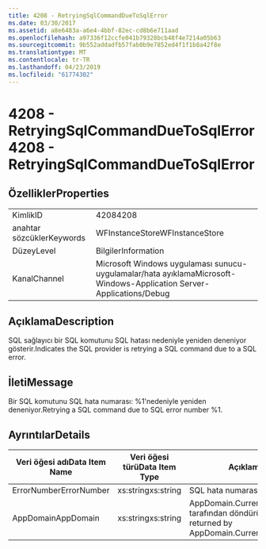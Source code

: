 ```yaml
---
title: 4208 - RetryingSqlCommandDueToSqlError
ms.date: 03/30/2017
ms.assetid: a8e6483a-a6e4-4bbf-82ec-cd8b6e711aad
ms.openlocfilehash: a97336f12ccfe041b79328bcb48f4e7214a05b63
ms.sourcegitcommit: 9b552addadfb57fab0b9e7852ed4f1f1b8a42f8e
ms.translationtype: MT
ms.contentlocale: tr-TR
ms.lasthandoff: 04/23/2019
ms.locfileid: "61774302"
---
```

# <a name="4208---retryingsqlcommandduetosqlerror"></a><span data-ttu-id="8f0cd-102">4208 - RetryingSqlCommandDueToSqlError</span><span class="sxs-lookup"><span data-stu-id="8f0cd-102">4208 - RetryingSqlCommandDueToSqlError</span></span>
## <a name="properties"></a><span data-ttu-id="8f0cd-103">Özellikler</span><span class="sxs-lookup"><span data-stu-id="8f0cd-103">Properties</span></span>  
  
|||  
|-|-|  
|<span data-ttu-id="8f0cd-104">Kimlik</span><span class="sxs-lookup"><span data-stu-id="8f0cd-104">ID</span></span>|<span data-ttu-id="8f0cd-105">4208</span><span class="sxs-lookup"><span data-stu-id="8f0cd-105">4208</span></span>|  
|<span data-ttu-id="8f0cd-106">anahtar sözcükler</span><span class="sxs-lookup"><span data-stu-id="8f0cd-106">Keywords</span></span>|<span data-ttu-id="8f0cd-107">WFInstanceStore</span><span class="sxs-lookup"><span data-stu-id="8f0cd-107">WFInstanceStore</span></span>|  
|<span data-ttu-id="8f0cd-108">Düzey</span><span class="sxs-lookup"><span data-stu-id="8f0cd-108">Level</span></span>|<span data-ttu-id="8f0cd-109">Bilgiler</span><span class="sxs-lookup"><span data-stu-id="8f0cd-109">Information</span></span>|  
|<span data-ttu-id="8f0cd-110">Kanal</span><span class="sxs-lookup"><span data-stu-id="8f0cd-110">Channel</span></span>|<span data-ttu-id="8f0cd-111">Microsoft Windows uygulaması sunucu-uygulamalar/hata ayıklama</span><span class="sxs-lookup"><span data-stu-id="8f0cd-111">Microsoft-Windows-Application Server-Applications/Debug</span></span>|  
  
## <a name="description"></a><span data-ttu-id="8f0cd-112">Açıklama</span><span class="sxs-lookup"><span data-stu-id="8f0cd-112">Description</span></span>  
 <span data-ttu-id="8f0cd-113">SQL sağlayıcı bir SQL komutunu SQL hatası nedeniyle yeniden deneniyor gösterir.</span><span class="sxs-lookup"><span data-stu-id="8f0cd-113">Indicates the SQL provider is retrying a SQL command due to a SQL error.</span></span>  
  
## <a name="message"></a><span data-ttu-id="8f0cd-114">İleti</span><span class="sxs-lookup"><span data-stu-id="8f0cd-114">Message</span></span>  
 <span data-ttu-id="8f0cd-115">Bir SQL komutunu SQL hata numarası: %1'nedeniyle yeniden deneniyor.</span><span class="sxs-lookup"><span data-stu-id="8f0cd-115">Retrying a SQL command due to SQL error number %1.</span></span>  
  
## <a name="details"></a><span data-ttu-id="8f0cd-116">Ayrıntılar</span><span class="sxs-lookup"><span data-stu-id="8f0cd-116">Details</span></span>  
  
|<span data-ttu-id="8f0cd-117">Veri öğesi adı</span><span class="sxs-lookup"><span data-stu-id="8f0cd-117">Data Item Name</span></span>|<span data-ttu-id="8f0cd-118">Veri öğesi türü</span><span class="sxs-lookup"><span data-stu-id="8f0cd-118">Data Item Type</span></span>|<span data-ttu-id="8f0cd-119">Açıklama</span><span class="sxs-lookup"><span data-stu-id="8f0cd-119">Description</span></span>|  
|--------------------|--------------------|-----------------|  
|<span data-ttu-id="8f0cd-120">ErrorNumber</span><span class="sxs-lookup"><span data-stu-id="8f0cd-120">ErrorNumber</span></span>|<span data-ttu-id="8f0cd-121">xs:string</span><span class="sxs-lookup"><span data-stu-id="8f0cd-121">xs:string</span></span>|<span data-ttu-id="8f0cd-122">SQL hata numarası.</span><span class="sxs-lookup"><span data-stu-id="8f0cd-122">The SQL error number.</span></span>|  
|<span data-ttu-id="8f0cd-123">AppDomain</span><span class="sxs-lookup"><span data-stu-id="8f0cd-123">AppDomain</span></span>|<span data-ttu-id="8f0cd-124">xs:string</span><span class="sxs-lookup"><span data-stu-id="8f0cd-124">xs:string</span></span>|<span data-ttu-id="8f0cd-125">AppDomain.CurrentDomain.FriendlyName tarafından döndürülen dize.</span><span class="sxs-lookup"><span data-stu-id="8f0cd-125">The string returned by AppDomain.CurrentDomain.FriendlyName.</span></span>|
